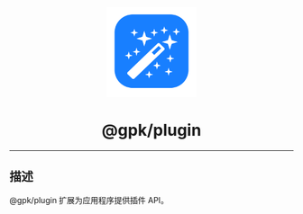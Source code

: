 <div align='center'>

<br />

<img src='https://raw.githubusercontent.com/jaylenchan/gpk/main/logo/gepick.svg?sanitize=true' alt='gepick-logo' width='160px' />

<h1>@gpk/plugin</h1>

<hr />

</div>

## 描述

@gpk/plugin 扩展为应用程序提供插件 API。
